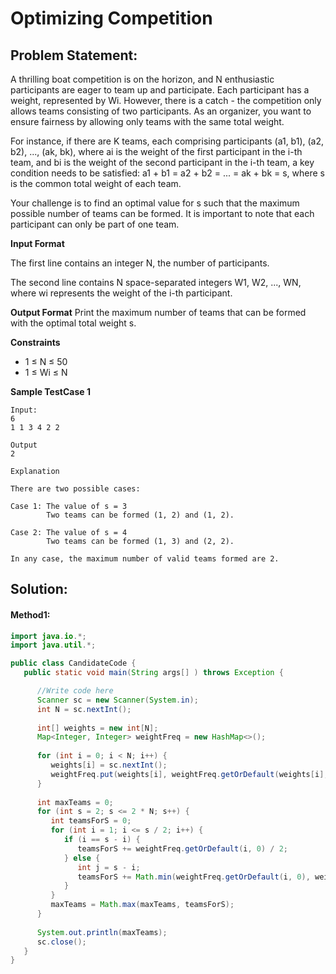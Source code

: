 # Optimizing Competition

## Problem Statement:

A thrilling boat competition is on the horizon, and N enthusiastic participants are eager to team up and participate. Each participant has a weight, represented by Wi. However, there is a catch - the competition only allows teams consisting of two participants. As an organizer, you want to ensure fairness by allowing only teams with the same total weight.

For instance, if there are K teams, each comprising participants (a1, b1), (a2, b2), ..., (ak, bk), where ai is the weight of the first participant in the i-th team, and bi is the weight of the second participant in the i-th team, a key condition needs to be satisfied: a1 + b1 = a2 + b2 = ... = ak + bk = s, where s is the common total weight of each team.

Your challenge is to find an optimal value for s such that the maximum possible number of teams can be formed. It is important to note that each participant can only be part of one team.

**Input Format**

The first line contains an integer N, the number of participants.

The second line contains N space-separated integers W1, W2, ..., WN, where wi represents the weight of the i-th participant.

**Output Format**
Print the maximum number of teams that can be formed with the optimal total weight s.

**Constraints**

- 1 ≤ N ≤ 50
- 1 ≤ Wi ≤ N

**Sample TestCase 1**

```
Input:
6
1 1 3 4 2 2

Output
2

Explanation

There are two possible cases:

Case 1: The value of s = 3
        Two teams can be formed (1, 2) and (1, 2).

Case 2: The value of s = 4
        Two teams can be formed (1, 3) and (2, 2).

In any case, the maximum number of valid teams formed are 2.
```

## Solution:

#### Method1:

```java
import java.io.*;
import java.util.*;

public class CandidateCode {
   public static void main(String args[] ) throws Exception {

      //Write code here
      Scanner sc = new Scanner(System.in);
      int N = sc.nextInt();
      
      int[] weights = new int[N];
      Map<Integer, Integer> weightFreq = new HashMap<>();
      
      for (int i = 0; i < N; i++) {
         weights[i] = sc.nextInt();
         weightFreq.put(weights[i], weightFreq.getOrDefault(weights[i], 0) + 1);
      }
      
      int maxTeams = 0;
      for (int s = 2; s <= 2 * N; s++) {
         int teamsForS = 0;
         for (int i = 1; i <= s / 2; i++) {
            if (i == s - i) {
               teamsForS += weightFreq.getOrDefault(i, 0) / 2;
            } else {
               int j = s - i;
               teamsForS += Math.min(weightFreq.getOrDefault(i, 0), weightFreq.getOrDefault(j, 0));
            }
         }
         maxTeams = Math.max(maxTeams, teamsForS);
      }
      
      System.out.println(maxTeams);
      sc.close();
   }
}
```